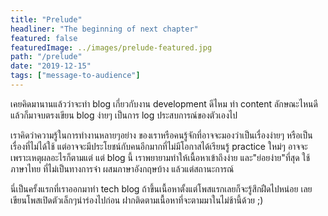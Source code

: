 ```yaml
---
title: "Prelude"
headliner: "The beginning of next chapter"  
featured: false
featuredImage: ../images/prelude-featured.jpg 
path: "/prelude"  
date: "2019-12-15"
tags: ["message-to-audience"]
---
```


เคยคิดมานานแล้วว่าจะทำ blog เกี่ยวกับงาน development ดีไหม 
ทำ content ลักษณะไหนดี แล้วก็มาจบตรงเขียน blog ง่ายๆ
เป็นการ log ประสบการณ์ของตัวเองไป

เราคิดว่าความรู้ในการทำงานหลายๆอย่าง ของเราหรือคนรู้จักที่อาจจะมองว่าเป็นเรื่องง่ายๆ
หรือเป็นเรื่องที่ไม่ได้ใช้ แต่อาจจะมีประโยชน์กับคนอีกมากที่ไม่มีโอกาสได้เรียนรู้ practice ใหม่ๆ
อาจจะเพราะเหตุผลอะไรก็ตามแต่ แต่ blog นี้ เราพยายามทำให้เนื้อหาเข้าถึงง่าย และ"ย่อยง่าย"ที่สุด
ใช้ภาษาไทย ที่ไม่เป็นทางการจ๋า ผสมภาษาอังกฤษบ้าง แล้วแต่สถานะการณ์

นี่เป็นครั้งแรกที่เราออกมาทำ tech blog
ถ้าขึ้นเนื้อหาตั้งแต่โพสแรกเลยก็จะรู้สึกฝืดไปหน่อย
เลยเขียนโพสเปิดตัวเล็กๆนำร่องไปก่อน
ฝากติดตามเนื้อหาที่จะตามมาในไม่ช้านี้ด้วย ;)
